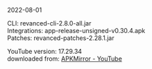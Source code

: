 2022-08-01
  
CLI: revanced-cli-2.8.0-all.jar  
Integrations: app-release-unsigned-v0.30.4.apk  
Patches: revanced-patches-2.28.1.jar  

YouTube version: 17.29.34  
downloaded from: [APKMirror - YouTube](https://www.apkmirror.com/apk/google-inc/youtube/youtube-17-29-34-release/youtube-17-29-34-android-apk-download/)  
